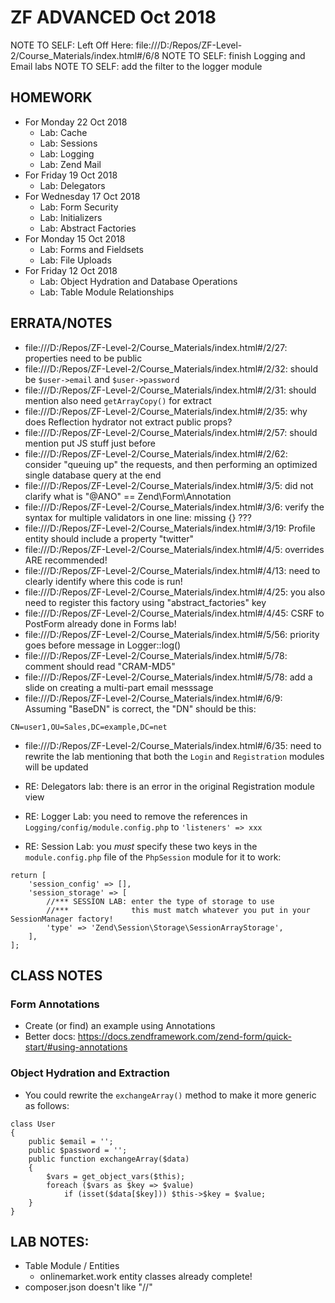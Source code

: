 # ZF ADVANCED Oct 2018

NOTE TO SELF: Left Off Here: file:///D:/Repos/ZF-Level-2/Course_Materials/index.html#/6/8
NOTE TO SELF: finish Logging and Email labs
NOTE TO SELF: add the filter to the logger module

## HOMEWORK
* For Monday 22 Oct 2018
  * Lab: Cache
  * Lab: Sessions
  * Lab: Logging
  * Lab: Zend Mail
* For Friday 19 Oct 2018
  * Lab: Delegators
* For Wednesday 17 Oct 2018
  * Lab: Form Security
  * Lab: Initializers
  * Lab: Abstract Factories
* For Monday 15 Oct 2018
  * Lab: Forms and Fieldsets
  * Lab: File Uploads
* For Friday 12 Oct 2018
  * Lab: Object Hydration and Database Operations
  * Lab: Table Module Relationships

## ERRATA/NOTES
* file:///D:/Repos/ZF-Level-2/Course_Materials/index.html#/2/27: properties need to be public
* file:///D:/Repos/ZF-Level-2/Course_Materials/index.html#/2/32: should be `$user->email` and `$user->password`
* file:///D:/Repos/ZF-Level-2/Course_Materials/index.html#/2/31: should mention also need `getArrayCopy()` for extract
* file:///D:/Repos/ZF-Level-2/Course_Materials/index.html#/2/35: why does Reflection hydrator not extract public props?
* file:///D:/Repos/ZF-Level-2/Course_Materials/index.html#/2/57: should mention put JS stuff just before </body>
* file:///D:/Repos/ZF-Level-2/Course_Materials/index.html#/2/62: consider "queuing up" the requests, and then performing an optimized single database query at the end
* file:///D:/Repos/ZF-Level-2/Course_Materials/index.html#/3/5:  did not clarify what is "@ANO" == Zend\Form\Annotation
* file:///D:/Repos/ZF-Level-2/Course_Materials/index.html#/3/6:  verify the syntax for multiple validators in one line: missing {} ???
* file:///D:/Repos/ZF-Level-2/Course_Materials/index.html#/3/19: Profile entity should include a property "twitter"
* file:///D:/Repos/ZF-Level-2/Course_Materials/index.html#/4/5:  overrides ARE recommended!
* file:///D:/Repos/ZF-Level-2/Course_Materials/index.html#/4/13: need to clearly identify where this code is run!
* file:///D:/Repos/ZF-Level-2/Course_Materials/index.html#/4/25: you also need to register this factory using "abstract_factories" key
* file:///D:/Repos/ZF-Level-2/Course_Materials/index.html#/4/45: CSRF to PostForm already done in Forms lab!
* file:///D:/Repos/ZF-Level-2/Course_Materials/index.html#/5/56: priority goes before message in Logger::log()
* file:///D:/Repos/ZF-Level-2/Course_Materials/index.html#/5/78: comment should read "CRAM-MD5"
* file:///D:/Repos/ZF-Level-2/Course_Materials/index.html#/5/78: add a slide on creating a multi-part email messsage
* file:///D:/Repos/ZF-Level-2/Course_Materials/index.html#/6/9:  Assuming "BaseDN" is correct, the "DN" should be this:
```
CN=user1,OU=Sales,DC=example,DC=net
```
* file:///D:/Repos/ZF-Level-2/Course_Materials/index.html#/6/35: need to rewrite the lab mentioning that both the `Login` and `Registration` modules will be updated

* RE: Delegators lab: there is an error in the original Registration module view
* RE: Logger Lab: you need to remove the references in `Logging/config/module.config.php` to `'listeners' => xxx`
* RE: Session Lab: you *must* specify these two keys in the `module.config.php` file of the `PhpSession` module for it to work:
```
return [
	'session_config' => [],
	'session_storage' => [
		//*** SESSION LAB: enter the type of storage to use
		//***              this must match whatever you put in your SessionManager factory!
		'type' => 'Zend\Session\Storage\SessionArrayStorage',
	],
];
```

## CLASS NOTES
### Form Annotations
* Create (or find) an example using Annotations
* Better docs: https://docs.zendframework.com/zend-form/quick-start/#using-annotations

### Object Hydration and Extraction
* You could rewrite the `exchangeArray()` method to make it more generic as follows:
```
class User
{
    public $email = '';
    public $password = '';
    public function exchangeArray($data)
    {
        $vars = get_object_vars($this);
        foreach ($vars as $key => $value)
            if (isset($data[$key])) $this->$key = $value;
    }
}
```

## LAB NOTES:
* Table Module / Entities
  * onlinemarket.work entity classes already complete!
* composer.json doesn't like "//"
